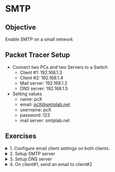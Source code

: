 # SMTP

## Objective

Enable SMTP on a small network

## Packet Tracer Setup

- Connect two PCs and two Servers to a Switch
  - Client #1: 192.168.1.3
  - Client #2: 192.168.1.4
  - Mail server: 192.168.1.2
  - DNS server: 192.168.1.5
- Setting values
  - name: pcX
  - email: pcX@smtplab.net
  - username: pcX
  - password: 123
  - mail server: smtplab.net


## Exercises

<details>
  <summary>1. Configure email client settings on both clients. </summary>

  - Desktop > Email
  - Fill in the fields with the following (PC1):
    - Your Name: pc1
    - email: pc1@smtplab.net
    - incoming mail server: pc1@smtplab.net
    - outgoing mail server: pc1@smtplab.net
    - username: pc1
    - password: 123
  - Do the same for PC2, except use "PC2"
</details>

<details>
  <summary>2. Setup SMTP server</summary>

  - Turn SMTP on, add domain name "smtplab.net", and add the 2 pcs
  - Services > Email
  - Fill in the fields with the following:
    - SMTP Service: On
    - POP3 Service: On
    - Domain Name: smtplab.net
    - User setup:
      - user: pc1, password: 123
      - user: pc2, password: 123
</details>

<details>
  <summary>3. Setup DNS server</summary>

  - Setup DNS server and add the "smtplab.net" domain name using A record
  - Services > DNS
  - Fill in the fields with the following:
    - DNS Service: On
    - Resource Records Type: A record
    - A Record:
      - Name: smtplab.net
      - IP Address: 192.168.1.2
</details>

<details>
  <summary>4. On client#1, send an email to client#2</summary>

  - Desktop > Email
  - Confirm by checking the inbox
</details>
